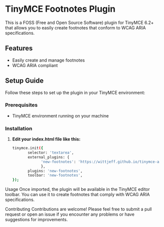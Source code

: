 # TinyMCE Footnotes Plugin

This is a FOSS (Free and Open Source Software) plugin for TinyMCE 6.2+ that allows you to easily create footnotes that conform to WCAG ARIA specifications.

## Features

- Easily create and manage footnotes
- WCAG ARIA compliant

## Setup Guide

Follow these steps to set up the plugin in your TinyMCE environment:

### Prerequisites

- TinyMCE environment running on your machine

### Installation

1. **Edit your index.html file like this:**

   ```bash
   tinymce.init({
          selector: 'textarea',
          external_plugins: {
                'new-footnotes': 'https://wittjeff.github.io/tinymce-accessible-footnotes-plugin/new-footnotes/scratch/compiled/plugin.min.js',
                },
          plugins: 'new-footnotes',
          toolbar: 'new-footnotes',
   });

Usage
Once imported, the plugin will be available in the TinyMCE editor toolbar. You can use it to create footnotes that comply with WCAG ARIA specifications.

Contributing
Contributions are welcome! Please feel free to submit a pull request or open an issue if you encounter any problems or have suggestions for improvements.
